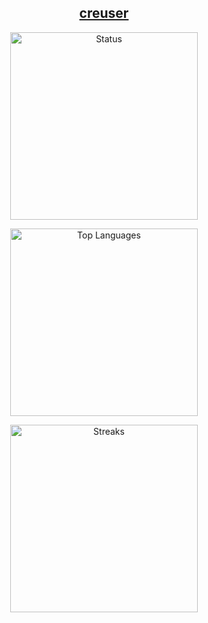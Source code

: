 <h2 align="center">
  <a href="https://bit.ly/creuser" target="_blank">creuser</a>
</h2>
<p align="center">
  <img width="300" alt="Status" src="https://github-stats-alpha.vercel.app/api?username=dlvdls18">
</p>
<p align="center">
  <img width="300" alt="Top Languages" src="https://github-readme-stats.vercel.app/api/top-langs?username=dlvdls18">
</p>
<p align="center">
  <img width="300" alt="Streaks" src="https://github-readme-streak-stats.herokuapp.com/?user=dlvdls18">
</p>
